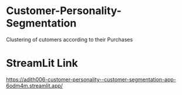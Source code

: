 # Customer-Personality-Segmentation
Clustering of cutomers according to their Purchases

# StreamLit Link
https://adith006-customer-personality--customer-segmentation-app-6odm4m.streamlit.app/
